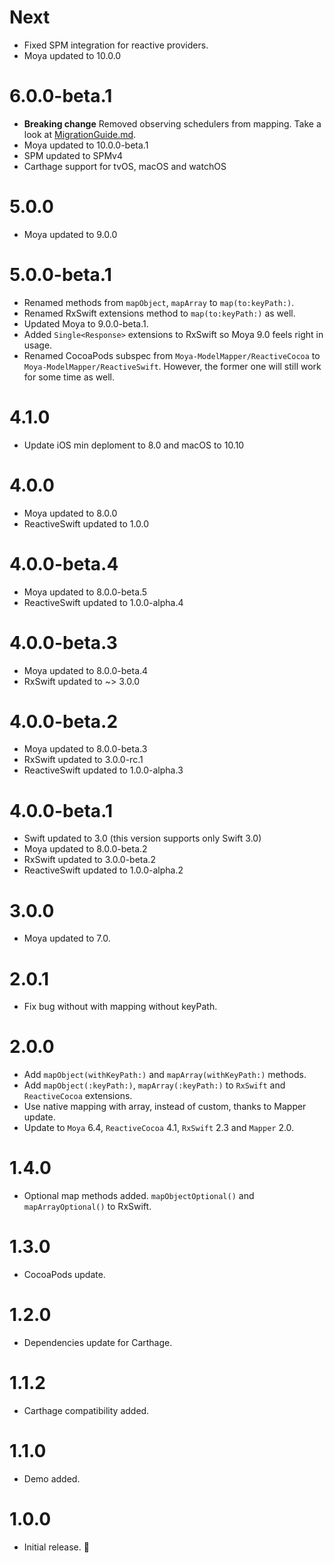 # Next
- Fixed SPM integration for reactive providers.
- Moya updated to 10.0.0

# 6.0.0-beta.1
- **Breaking change** Removed observing schedulers from mapping. Take a look at [MigrationGuide.md](https://github.com/sunshinejr/Moya-ModelMapper/blob/master/MigrationGuide.md).
- Moya updated to 10.0.0-beta.1
- SPM updated to SPMv4
- Carthage support for tvOS, macOS and watchOS

# 5.0.0
- Moya updated to 9.0.0

# 5.0.0-beta.1
- Renamed methods from `mapObject`, `mapArray` to `map(to:keyPath:)`.
- Renamed RxSwift extensions method to `map(to:keyPath:)` as well.
- Updated Moya to 9.0.0-beta.1.
- Added `Single<Response>` extensions to RxSwift so Moya 9.0 feels right in usage.
- Renamed CocoaPods subspec from `Moya-ModelMapper/ReactiveCocoa` to `Moya-ModelMapper/ReactiveSwift`. However, the former one will still work for some time as well.

# 4.1.0
- Update iOS min deploment to 8.0 and macOS to 10.10

# 4.0.0
- Moya updated to 8.0.0
- ReactiveSwift updated to 1.0.0

# 4.0.0-beta.4
- Moya updated to 8.0.0-beta.5
- ReactiveSwift updated to 1.0.0-alpha.4

# 4.0.0-beta.3
- Moya updated to 8.0.0-beta.4
- RxSwift updated to ~> 3.0.0

# 4.0.0-beta.2
- Moya updated to 8.0.0-beta.3
- RxSwift updated to 3.0.0-rc.1
- ReactiveSwift updated to 1.0.0-alpha.3

# 4.0.0-beta.1
- Swift updated to 3.0 (this version supports only Swift 3.0)
- Moya updated to 8.0.0-beta.2
- RxSwift updated to 3.0.0-beta.2
- ReactiveSwift updated to 1.0.0-alpha.2

# 3.0.0
- Moya updated to 7.0.

# 2.0.1
- Fix bug without with mapping without keyPath.

# 2.0.0
- Add `mapObject(withKeyPath:)` and `mapArray(withKeyPath:)` methods.
- Add `mapObject(:keyPath:)`, `mapArray(:keyPath:)` to `RxSwift` and `ReactiveCocoa` extensions.
- Use native mapping with array, instead of custom, thanks to Mapper update.
- Update to `Moya` 6.4, `ReactiveCocoa` 4.1, `RxSwift` 2.3 and `Mapper` 2.0.

# 1.4.0
- Optional map methods added. `mapObjectOptional()` and `mapArrayOptional()` to RxSwift.

# 1.3.0
- CocoaPods update.

# 1.2.0
- Dependencies update for Carthage.

# 1.1.2
- Carthage compatibility added.

# 1.1.0
- Demo added.

# 1.0.0
- Initial release. 🎉
